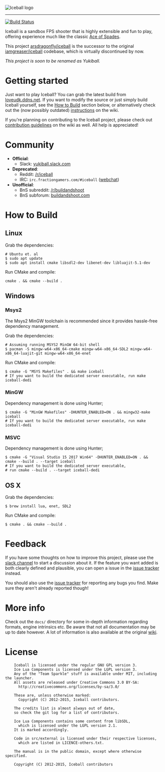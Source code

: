 ![Iceball logo](https://raw.githubusercontent.com/iamgreaser/iceball/master/pkg/iceball/gfx/splash_logo.png)

----------------

[![Build Status](https://travis-ci.org/arsdragonfly/iceball.svg?branch=dev)](https://travis-ci.org/arsdragonfly/iceball)

Iceball is a sandbox FPS shooter that is highly extensible and fun to play, offering experience much like the classic [Ace of Spades](http://en.wikipedia.org/wiki/Ace_of_Spades_(video_game)).

This project [arsdragonfly/iceball](https://github.com/arsdragonfly/iceball) is the successor to the original [iamgreaser/iceball](https://github.com/iamgreaser/iceball) codebase, which is virtually discontinued by now.

*This project is soon to be renamed as Yukiball.*

# Getting started

Just want to play Iceball? You can grab the latest build from [loveudk.ddns.net](http://loveudk.ddns.net/iceball.zip). If you want to modify the source or just simply build Iceball yourself, see the [How to Build](#How-to-Build) section below, or alternatively check out the (now possibly outdated) [instructions](https://github.com/iamgreaser/iceball/wiki/Building) on the wiki.

If you're planning on contributing to the Iceball project, please check out [contribution guidelines](https://github.com/iamgreaser/iceball/wiki/Helping-out) on the wiki as well. All help is appreciated!

# Community

-   **Official**:
    -   Slack: [yukiball.slack.com](https://yukiball.slack.com)
-   **Deprecated**:
    -   Reddit: [/r/iceball](http://reddit.com/r/iceball)
    -   IRC: `irc.fractiongamers.com/#iceball` ([webchat](http://webchat.fractiongamers.com/?channels=iceball))
-   **Unofficial**:
    -   BnS subreddit: [/r/buildandshoot](http://reddit.com/r/buildandshoot)
    -   BnS subforum: [buildandshoot.com](http://www.buildandshoot.com/viewforum.php?f=84)

# How to Build

## Linux

Grab the dependencies:

```
# Ubuntu et. al
$ sudo apt update
$ sudo apt install cmake libsdl2-dev libenet-dev libluajit-5.1-dev
```

Run CMake and compile:

```
cmake . && cmake --build .
```

## Windows

### Msys2

The Msys2 MinGW toolchain is recommended since it provides hassle-free dependency management.

Grab the dependencies:

```
# Assuming running MSYS2 MinGW 64-bit shell
$ pacman -S mingw-w64-x86_64-cmake mingw-w64-x86_64-SDL2 mingw-w64-x86_64-luajit-git mingw-w64-x86_64-enet
```

Run CMake and compile:

```
$ cmake -G "MSYS Makefiles" . && make iceball
# If you want to build the dedicated server executable, run make iceball-dedi
```

### MinGW

Dependency management is done using Hunter;

```
$ cmake -G "MinGW Makefiles" -DHUNTER_ENABLED=ON . && mingw32-make iceball
# If you want to build the dedicated server executable, run make iceball-dedi
```

### MSVC

Dependency management is done using Hunter;

```
$ cmake -G "Visual Studio 15 2017 Win64" -DHUNTER_ENABLED=ON . && cmake --build . --target iceball
# If you want to build the dedicated server executable,
# run cmake --build . --target iceball-dedi
```

## OS X

Grab the dependencies:

```
$ brew install lua, enet, SDL2
```

Run CMake and compile:

```
$ cmake . && cmake --build .
```

# Feedback

If you have some thoughts on how to improve this project, please use the [slack channel](https://yukiball.slack.com) to start a discussion about it. If the feature you want added is both clearly defined and plausible, you can open a issue in the [issue tracker](https://github.com/arsdragonfly/iceball/issues) instead.

You should also use the [issue tracker](https://github.com/arsdragonfly/iceball/issues) for reporting any bugs you find. Make sure they aren't already reported though!

# More info

Check out the `docs/` directory for some in-depth information regarding formats, engine intrinsics etc. Be aware that not all documentation may be up to date however. A lot of information is also available at the original [wiki](https://github.com/iamgreaser/iceball/wiki).

# License

```
    Iceball is licensed under the regular GNU GPL version 3.
    Ice Lua Components is licensed under the LGPL version 3.
    Any of the "Team Sparkle" stuff is available under MIT, including the launcher.
    All assets are released under Creative Commons 3.0 BY-SA:
      http://creativecommons.org/licenses/by-sa/3.0/

    These are, unless otherwise marked:
      Copyright (C) 2012-2015, Iceball contributors.

    The credits list is almost always out of date,
    so check the git log for a list of contributors.

    Ice Lua Components contains some content from libSDL,
      which is licensed under the LGPL version 2.1.
    It is marked accordingly.

    Code in src/external is licensed under their respective licenses,
      which are listed in LICENCE-others.txt.

    The manual is in the public domain, except where otherwise specified.

    Copyright (C) 2012-2015, Iceball contributors
```
